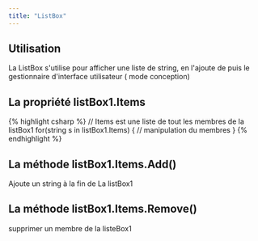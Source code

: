 ```yaml
---
title: "ListBox"
---
```

## Utilisation
La ListBox s'utilise pour afficher une liste de string, en l'ajoute de puis le gestionnaire
d'interface utilisateur ( mode conception)

## La propriété listBox1.Items

{% highlight csharp %}
// Items est une liste de tout les membres de la listBox1
 for(string s in listBox1.Items)
 {
     // manipulation du membres
 }
{% endhighlight %}

## La méthode listBox1.Items.Add()
Ajoute un string à la fin de La listBox1

## La méthode listBox1.Items.Remove()
supprimer un membre de la listeBox1
